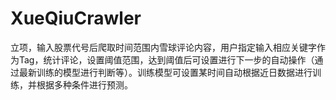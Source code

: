 # XueQiuCrawler
立项，输入股票代号后爬取时间范围内雪球评论内容，用户指定输入相应关键字作为Tag，统计评论，设置阈值范围，达到阈值后可设置进行下一步的自动操作（通过最新训练的模型进行判断等）。训练模型可设置某时间自动根据近日数据进行训练，并根据多种条件进行预测。
